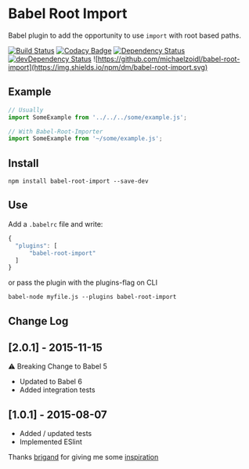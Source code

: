 # Babel Root Import
Babel plugin to add the opportunity to use `import` with root based paths.

[![Build Status](https://travis-ci.org/michaelzoidl/babel-root-import.svg?branch=master)](https://travis-ci.org/michaelzoidl/babel-root-import)
[![Codacy Badge](https://img.shields.io/codacy/98f77bcc84964e67a2754e563b962d27.svg)](https://www.codacy.com/app/me_1438/both-io)
[![Dependency Status](https://david-dm.org/michaelzoidl/babel-root-import.svg)](https://david-dm.org/michaelzoidl/babel-root-import)
[![devDependency Status](https://david-dm.org/michaelzoidl/babel-root-import/dev-status.svg)](https://david-dm.org/michaelzoidl/babel-root-import#info=devDependencies)
![https://github.com/michaelzoidl/babel-root-import](https://img.shields.io/npm/dm/babel-root-import.svg)

## Example
```javascript
// Usually
import SomeExample from '../../../some/example.js';

// With Babel-Root-Importer
import SomeExample from '~/some/example.js';
```

## Install
```
npm install babel-root-import --save-dev
```

## Use
Add a `.babelrc` file and write:
```javascript
{
  "plugins": [
      "babel-root-import"
  ]
}
```
or pass the plugin with the plugins-flag on CLI
```
babel-node myfile.js --plugins babel-root-import
```

## Change Log

## [2.0.1] - 2015-11-15
:warning: Breaking Change to Babel 5
- Updated to Babel 6
- Added integration tests

## [1.0.1] - 2015-08-07
- Added / updated tests
- Implemented ESlint


Thanks [brigand](https://github.com/brigand) for giving me some [inspiration](http://stackoverflow.com/a/31069137/1624739)
